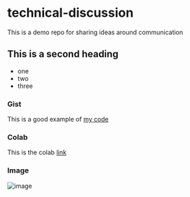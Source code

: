 # technical-discussion
This is a demo repo for sharing ideas around communication

## This is a second heading
* one
* two
* three
### Gist
This is a good example of [my code](https://gist.github.com/jithsg/680785d3669b402c8ff3040fe4c2e436)
### Colab
This is the colab [link](technical_docs.ipynb)
### Image
![image](https://github.com/jithsg/technical-discussion/assets/135303624/29ee993d-7394-4d94-9605-c09f4376d173)
